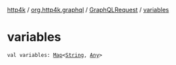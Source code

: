 [http4k](../../index.md) / [org.http4k.graphql](../index.md) / [GraphQLRequest](index.md) / [variables](./variables.md)

# variables

`val variables: `[`Map`](https://kotlinlang.org/api/latest/jvm/stdlib/kotlin.collections/-map/index.html)`<`[`String`](https://kotlinlang.org/api/latest/jvm/stdlib/kotlin/-string/index.html)`, `[`Any`](https://kotlinlang.org/api/latest/jvm/stdlib/kotlin/-any/index.html)`>`
